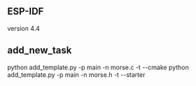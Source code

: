 ESP-IDF
-------

  version 4.4 

add_new_task
------------

  python add_template.py -p main -n morse.c -t --cmake
  python add_template.py -p main -n morse.h -t --starter


    
